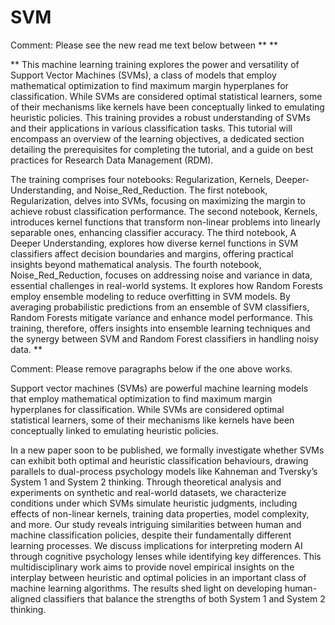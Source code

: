 # SVM

Comment: Please see the new read me text below between ** **

**
This machine learning training explores the power and versatility of Support Vector Machines (SVMs), a class of models that employ mathematical optimization to find maximum margin hyperplanes for classification. While SVMs are considered optimal statistical learners, some of their mechanisms like kernels have been conceptually linked to emulating heuristic policies. This training provides a robust understanding of SVMs and their applications in various classification tasks. This tutorial will encompass an overview of the learning objectives, a dedicated section detailing the prerequisites for completing the tutorial, and a guide on best practices for Research Data Management (RDM).

The training comprises four notebooks: Regularization, Kernels, Deeper-Understanding, and Noise_Red_Reduction. The first notebook, Regularization, delves into SVMs, focusing on maximizing the margin to achieve robust classification performance. The second notebook, Kernels, introduces kernel functions that transform non-linear problems into linearly separable ones, enhancing classifier accuracy. The third notebook, A Deeper Understanding, explores how diverse kernel functions in SVM classifiers affect decision boundaries and margins, offering practical insights beyond mathematical analysis.
The fourth notebook, Noise_Red_Reduction, focuses on addressing noise and variance in data, essential challenges in real-world systems. It explores how Random Forests employ ensemble modeling to reduce overfitting in SVM models. By averaging probabilistic predictions from an ensemble of SVM classifiers, Random Forests mitigate variance and enhance model performance. This training, therefore, offers insights into ensemble learning techniques and the synergy between SVM and Random Forest classifiers in handling noisy data.
**

Comment: Please remove paragraphs below if the one above works.

Support vector machines (SVMs) are powerful machine learning models that employ mathematical optimization to find maximum margin hyperplanes for classification. While SVMs are considered optimal statistical learners, some of their mechanisms like kernels have been conceptually linked to emulating heuristic policies. 


In a new paper soon to be published, we formally investigate whether SVMs can exhibit both optimal and heuristic classification behaviours, drawing parallels to dual-process psychology models like Kahneman and Tversky’s System 1 and System 2 thinking. Through theoretical analysis and experiments on synthetic and real-world datasets, we characterize conditions under which SVMs simulate heuristic judgments, including effects of non-linear kernels, training data properties, model complexity, and more. Our study reveals intriguing similarities between human and machine classification policies, despite their fundamentally different learning processes. We discuss implications for interpreting modern AI through cognitive psychology lenses while identifying key differences. This multidisciplinary work aims to provide novel empirical insights on the interplay between heuristic and optimal policies in an important class of machine learning algorithms. The results shed light on developing human-aligned classifiers that balance the strengths of both System 1 and System 2 thinking. 
